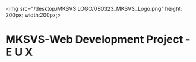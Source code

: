 <img src="/desktop/MKSVS LOGO/080323_MKSVS_Logo.png" height: 200px; width:200px;>
# MKSVS-Web Development Project - E U X
